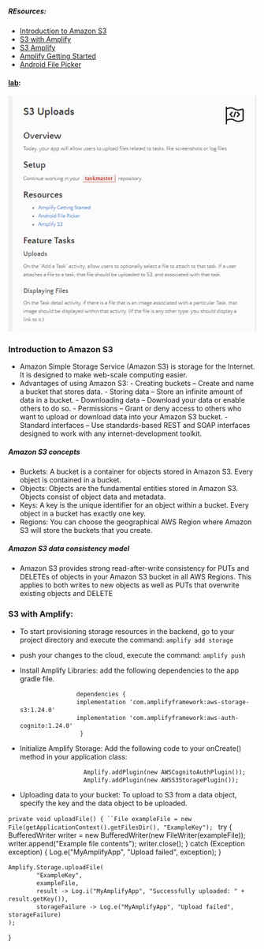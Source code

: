 ##### REsources: 
- [Introduction to Amazon S3](https://docs.aws.amazon.com/AmazonS3/latest/userguide/Welcome.html)
- [S3 with Amplify](https://docs.aws.amazon.com/AmazonS3/latest/userguide/Welcome.html)
- [S3 Amplify](https://docs.amplify.aws/lib/storage/getting-started/q/platform/android/)
- [Amplify Getting Started](https://docs.amplify.aws/)
- [Android File Picker](https://developer.android.com/guide/topics/providers/document-provider)

#### [lab](https://github.com/Ahmad-A2020/taskmaster):
![lab33](/Code-401/ScreenShot/lab37-1.PNG)

### Introduction to Amazon S3
- Amazon Simple Storage Service (Amazon S3) is storage for the Internet. It is designed to make web-scale computing easier.
- Advantages of using Amazon S3: 
        - Creating buckets – Create and name a bucket that stores data.
        - Storing data – Store an infinite amount of data in a bucket.
        - Downloading data – Download your data or enable others to do so. 
        - Permissions – Grant or deny access to others who want to upload or download data into your Amazon S3 bucket. 
        - Standard interfaces – Use standards-based REST and SOAP interfaces designed to work with any internet-development toolkit.
##### Amazon S3 concepts
- Buckets: A bucket is a container for objects stored in Amazon S3. Every object is contained in a bucket.
- Objects: Objects are the fundamental entities stored in Amazon S3. Objects consist of object data and metadata.
- Keys:   A key is the unique identifier for an object within a bucket. Every object in a bucket has exactly one key.
- Regions:   You can choose the geographical AWS Region where Amazon S3 will store the buckets that you create. 

##### Amazon S3 data consistency model
- Amazon S3 provides strong read-after-write consistency for PUTs and DELETEs of objects in your Amazon S3 bucket in all AWS Regions. This applies to both writes to new objects as well as PUTs that overwrite existing objects and DELETE

### S3 with Amplify: 
- To start provisioning storage resources in the backend, go to your project directory and execute the command: `amplify add storage`
- push your changes to the cloud, execute the command: `amplify push`
- Install Amplify Libraries: add the following dependencies to the app gradle file.
 

                      dependencies {
                      implementation 'com.amplifyframework:aws-storage-s3:1.24.0'
                      implementation 'com.amplifyframework:aws-auth-cognito:1.24.0'
                       }

- Initialize Amplify Storage: Add the following code to your onCreate() method in your application class:


                        Amplify.addPlugin(new AWSCognitoAuthPlugin());
                        Amplify.addPlugin(new AWSS3StoragePlugin());
- Uploading data to your bucket:   To upload to S3 from a data object, specify the key and the data object to be uploaded.

`private void uploadFile() {
``File exampleFile = new File(getApplicationContext().getFilesDir(), "ExampleKey");
`
    try {
        BufferedWriter writer = new BufferedWriter(new FileWriter(exampleFile));
        writer.append("Example file contents");
        writer.close();
    } catch (Exception exception) {
        Log.e("MyAmplifyApp", "Upload failed", exception);
    }

    Amplify.Storage.uploadFile(
            "ExampleKey",
            exampleFile,
            result -> Log.i("MyAmplifyApp", "Successfully uploaded: " + result.getKey()),
            storageFailure -> Log.e("MyAmplifyApp", "Upload failed", storageFailure)
    );
}                       
